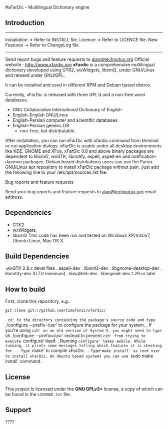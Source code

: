 #xFarDic - Multilingual Dictionary engine

## Introduction

_________________________________________________________________



Installation -> Refer to INSTALL file.
Licence -> Refer to LICENCE file.
New Features -> Refer to ChangeLog file.
_________________________________________________________________
Send report bugs and feature requests to alan@technotux.org
Official website : http://www.xfardic.org
<b>xFardic</b> is a comprehensive multilingual dictionary developed using GTK2, wxWidgets, libxml2, under GNU/Linux and relesed under GNU/GPL.

It can be installed and used in different RPM and Debian based distros.

Currently, xFarDic is released with three GPL'd and a non-free word databases. 
* GNU Collaborative International Dictionary of English
* English-English GNU/Linux
* English-Persian computer and scientific databases
* English-Persian generic DB
  * non-free, but distributable.

After installation, you can run xFarDic with xfardic command from terminal or run application dialogs. xFarDic is usable under all desktop environments like KDE, GNOME and XFce. xFarDic 0.8 and above binary packages are dependent to libxml2, wxGTK, libnotify, aspell, aspell-en and notification-daemon packages. Debian based distributions users can use the Parsix GNU/Linux apt repository to install xFarDic package without pain. Just add the following line to your /etc/apt/sources.list file:


Bug reports and feature requests

Send your bug reports and feature requests to alan@technotux.org email address.

## Dependencies

* GTK2
* wxWidgets, 
* libxml2
This code has been run and tested on Windows XP/Vista/7, Ubuntu Linux, Mac OS X.

## Build Dependencies

.wxGTK 2.8.x devel files
. aspell-dev
. libxml2-dev
. libgnome-desktop-dev
. libnotify-dev (0.7.0 minimum)
. libsqlite3-dev
. libespeak-dev 1.29 or later

## How to build


First, clone this repository, e.g.:

    git clone git://github.com/timofonic/xfardic/

. `cd' to the directory containing the package's source code and type
`./configure --prefix=/usr' to configure the package for your system.
  . If you're using `csh' on an old version of System V, you might need to type `sh ./configure --prefix=/usr' instead to prevent `csh' from trying to execute `configure' itself.
  . Running `configure' takes awhile. While running, it prints some messages telling which features it is checking for.
. Type `make' to compile xFarDic .
. Type `make install' as root user to install xFarDic. On Ubuntu based systems you can use `sudo make install' command.

## License

This project is licensed under the <b>GNU GPLv3+</b> license, a copy of which can be found in the `LICENSE.txt` file.

## Support

????
